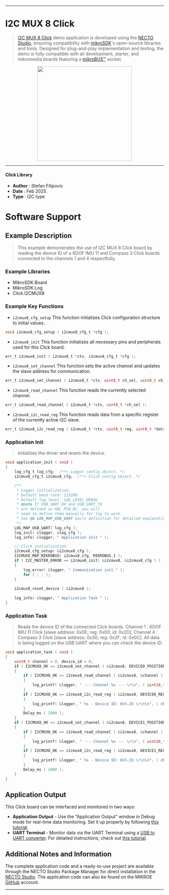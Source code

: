 
---
# I2C MUX 8 Click

> [I2C MUX 8 Click](https://www.mikroe.com/?pid_product=MIKROE-6564) demo application is developed using
the [NECTO Studio](https://www.mikroe.com/necto), ensuring compatibility with [mikroSDK](https://www.mikroe.com/mikrosdk)'s
open-source libraries and tools. Designed for plug-and-play implementation and testing, the demo is fully compatible with
all development, starter, and mikromedia boards featuring a [mikroBUS&trade;](https://www.mikroe.com/mikrobus) socket.

<p align="center">
  <img src="https://www.mikroe.com/?pid_product=MIKROE-6564&image=1" height=300px>
</p>

---

#### Click Library

- **Author**        : Stefan Filipovic
- **Date**          : Feb 2025.
- **Type**          : I2C type

# Software Support

## Example Description

> This example demonstrates the use of I2C MUX 8 Click board by reading the
device ID of a 6DOF IMU 11 and Compass 3 Click boards connected to the channels 1 and 4 respectfully.

### Example Libraries

- MikroSDK.Board
- MikroSDK.Log
- Click.I2CMUX8

### Example Key Functions

- `i2cmux8_cfg_setup` This function initializes Click configuration structure to initial values.
```c
void i2cmux8_cfg_setup ( i2cmux8_cfg_t *cfg );
```

- `i2cmux8_init` This function initializes all necessary pins and peripherals used for this Click board.
```c
err_t i2cmux8_init ( i2cmux8_t *ctx, i2cmux8_cfg_t *cfg );
```

- `i2cmux8_set_channel` This function sets the active channel and updates the slave address for communication.
```c
err_t i2cmux8_set_channel ( i2cmux8_t *ctx, uint8_t ch_sel, uint8_t ch_slave_addr );
```

- `i2cmux8_read_channel` This function reads the currently selected channel.
```c
err_t i2cmux8_read_channel ( i2cmux8_t *ctx, uint8_t *ch_sel );
```

- `i2cmux8_i2c_read_reg` This function reads data from a specific register of the currently active I2C slave.
```c
err_t i2cmux8_i2c_read_reg ( i2cmux8_t *ctx, uint8_t reg, uint8_t *data_out, uint8_t len );
```

### Application Init

> Initializes the driver and resets the device.

```c
void application_init ( void )
{
    log_cfg_t log_cfg;  /**< Logger config object. */
    i2cmux8_cfg_t i2cmux8_cfg;  /**< Click config object. */

    /** 
     * Logger initialization.
     * Default baud rate: 115200
     * Default log level: LOG_LEVEL_DEBUG
     * @note If USB_UART_RX and USB_UART_TX 
     * are defined as HAL_PIN_NC, you will 
     * need to define them manually for log to work. 
     * See @b LOG_MAP_USB_UART macro definition for detailed explanation.
     */
    LOG_MAP_USB_UART( log_cfg );
    log_init( &logger, &log_cfg );
    log_info( &logger, " Application Init " );

    // Click initialization.
    i2cmux8_cfg_setup( &i2cmux8_cfg );
    I2CMUX8_MAP_MIKROBUS( i2cmux8_cfg, MIKROBUS_1 );
    if ( I2C_MASTER_ERROR == i2cmux8_init( &i2cmux8, &i2cmux8_cfg ) ) 
    {
        log_error( &logger, " Communication init." );
        for ( ; ; );
    }
    
    i2cmux8_reset_device ( &i2cmux8 );
    
    log_info( &logger, " Application Task " );
}
```

### Application Task

> Reads the device ID of the connected Click boards.
Channel 1 : 6DOF IMU 11 Click [slave address: 0x0E; reg: 0x00; id: 0x2D],
Channel 4 : Compass 3 Click   [slave address: 0x30; reg: 0x2F; id: 0x0C].
All data is being logged on the USB UART where you can check the device ID.

```c
void application_task ( void )
{
    uint8_t channel = 0, device_id = 0;
    if ( I2CMUX8_OK == i2cmux8_set_channel ( &i2cmux8, DEVICE0_POSITION, DEVICE0_SLAVE_ADDRESS ) )
    {
        if ( I2CMUX8_OK == i2cmux8_read_channel ( &i2cmux8, &channel ) )
        {
            log_printf( &logger, " --- Channel %u --- \r\n", ( uint16_t ) channel );
        }
        if ( I2CMUX8_OK == i2cmux8_i2c_read_reg ( &i2cmux8, DEVICE0_REG_ID, &device_id, 1 ) )
        {
            log_printf( &logger, " %s - Device ID: 0x%.2X \r\n\n", ( char * ) DEVICE0_NAME, ( uint16_t ) device_id );
        }
        Delay_ms ( 1000 );
    }
    if ( I2CMUX8_OK == i2cmux8_set_channel ( &i2cmux8, DEVICE1_POSITION, DEVICE1_SLAVE_ADDRESS ) )
    {
        if ( I2CMUX8_OK == i2cmux8_read_channel ( &i2cmux8, &channel ) )
        {
            log_printf( &logger, " --- Channel %u --- \r\n", ( uint16_t ) channel );
        }
        if ( I2CMUX8_OK == i2cmux8_i2c_read_reg ( &i2cmux8, DEVICE1_REG_ID, &device_id, 1 ) )
        {
            log_printf( &logger, " %s - Device ID: 0x%.2X \r\n\n", ( char * ) DEVICE1_NAME, ( uint16_t ) device_id );
        }
        Delay_ms ( 1000 );
    }
}
```

## Application Output

This Click board can be interfaced and monitored in two ways:
- **Application Output** - Use the "Application Output" window in Debug mode for real-time data monitoring.
Set it up properly by following [this tutorial](https://www.youtube.com/watch?v=ta5yyk1Woy4).
- **UART Terminal** - Monitor data via the UART Terminal using
a [USB to UART converter](https://www.mikroe.com/click/interface/usb?interface*=uart,uart). For detailed instructions,
check out [this tutorial](https://help.mikroe.com/necto/v2/Getting%20Started/Tools/UARTTerminalTool).

## Additional Notes and Information

The complete application code and a ready-to-use project are available through the NECTO Studio Package Manager for 
direct installation in the [NECTO Studio](https://www.mikroe.com/necto). The application code can also be found on
the MIKROE [GitHub](https://github.com/MikroElektronika/mikrosdk_click_v2) account.

---
